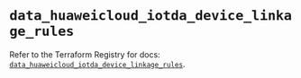 # `data_huaweicloud_iotda_device_linkage_rules`

Refer to the Terraform Registry for docs: [`data_huaweicloud_iotda_device_linkage_rules`](https://registry.terraform.io/providers/huaweicloud/huaweicloud/1.71.1/docs/data-sources/iotda_device_linkage_rules).
